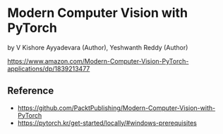 # Modern Computer Vision with PyTorch
by V Kishore Ayyadevara (Author), Yeshwanth Reddy (Author)

https://www.amazon.com/Modern-Computer-Vision-PyTorch-applications/dp/1839213477

## Reference
- https://github.com/PacktPublishing/Modern-Computer-Vision-with-PyTorch
- https://pytorch.kr/get-started/locally/#windows-prerequisites
